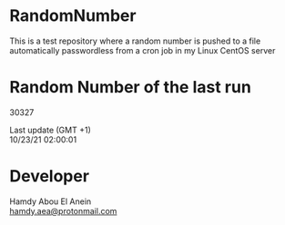 # RandomNumber    
This is a test repository where a random number is pushed to a file automatically passwordless from a cron job in my Linux CentOS server    
# Random Number of the last run   
30327
      
Last update (GMT +1)    
10/23/21 02:00:01
# Developer    
Hamdy Abou El Anein   
hamdy.aea@protonmail.com
